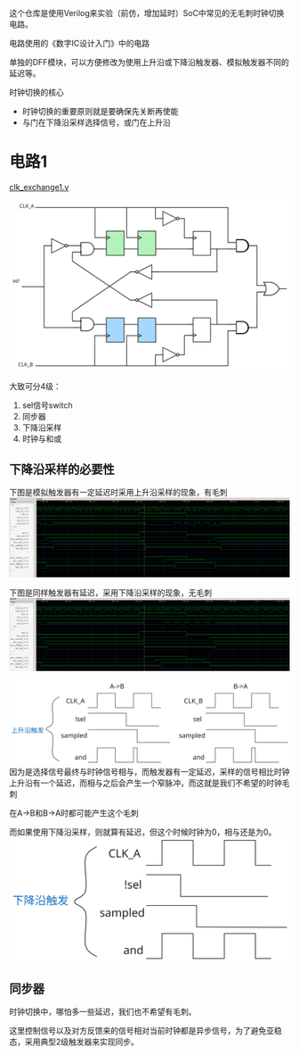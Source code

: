 这个仓库是使用Verilog来实验（前仿，增加延时）SoC中常见的无毛刺时钟切换电路。

电路使用的《数字IC设计入门》中的电路

单独的DFF模块，可以方便修改为使用上升沿或下降沿触发器、模拟触发器不同的延迟等。


时钟切换的核心
- 时钟切换的重要原则就是要确保先关断再使能
- 与门在下降沿采样选择信号，或门在上升沿
# 电路1
[clk_exchange1.v](src/clk_exchange1.v)

![](images/circuit1.excalidraw.svg)

大致可分4级：

1. sel信号switch
2. 同步器
3. 下降沿采样
4. 时钟与和或

## 下降沿采样的必要性
下图是模拟触发器有一定延迟时采用上升沿采样的现象，有毛刺
![](images/exchange1_delay_posedge.png)

下图是同样触发器有延迟，采用下降沿采样的现象，无毛刺
![](images/exchange1_delay_negedge.png)

![](images/posedge.excalidraw.svg)
因为是选择信号最终与时钟信号相与，而触发器有一定延迟，采样的信号相比时钟上升沿有一个延迟，而相与之后会产生一个窄脉冲，而这就是我们不希望的时钟毛刺

在A->B和B->A时都可能产生这个毛刺

而如果使用下降沿采样，则就算有延迟，但这个时候时钟为0，相与还是为0。
![](images/negedge.excalidraw.svg)

## 同步器
时钟切换中，哪怕多一些延迟，我们也不希望有毛刺。

这里控制信号以及对方反馈来的信号相对当前时钟都是异步信号，为了避免亚稳态，采用典型2级触发器来实现同步。